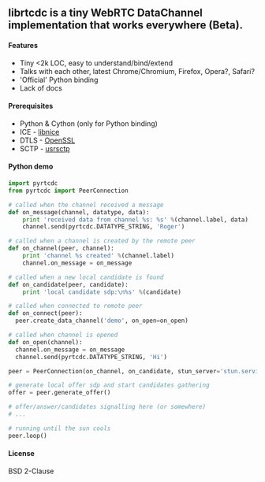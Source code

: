 ## librtcdc is a tiny WebRTC DataChannel implementation that works everywhere (Beta).

#### Features

* Tiny <2k LOC, easy to understand/bind/extend
* Talks with each other, latest Chrome/Chromium, Firefox, Opera?, Safari?
* 'Official' Python binding
* Lack of docs

#### Prerequisites

* Python & Cython (only for Python binding)
* ICE - [libnice](http://nice.freedesktop.org/wiki/)
* DTLS - [OpenSSL](https://www.openssl.org/)
* SCTP - [usrsctp](https://sctp-refimpl.googlecode.com/svn/trunk/KERN/usrsctp/)

#### Python demo

```python
import pyrtcdc
from pyrtcdc import PeerConnection

# called when the channel received a message
def on_message(channel, datatype, data):
    print 'received data from channel %s: %s' %(channel.label, data)
    channel.send(pyrtcdc.DATATYPE_STRING, 'Roger')

# called when a channel is created by the remote peer
def on_channel(peer, channel):
    print 'channel %s created' %(channel.label)
    channel.on_message = on_message

# called when a new local candidate is found
def on_candidate(peer, candidate):
    print 'local candidate sdp:\n%s' %(candidate)

# called when connected to remote peer
def on_connect(peer):
  peer.create_data_channel('demo', on_open=on_open)

# called when channel is opened
def on_open(channel):
  channel.on_message = on_message
  channel.send(pyrtcdc.DATATYPE_STRING, 'Hi')

peer = PeerConnection(on_channel, on_candidate, stun_server='stun.services.mozilla.com')

# generate local offer sdp and start candidates gathering
offer = peer.generate_offer()

# offer/answer/candidates signalling here (or somewhere)
# ...

# running until the sun cools
peer.loop()
```

#### License

BSD 2-Clause
